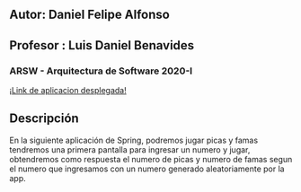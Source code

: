 ## Autor: Daniel Felipe Alfonso 
## Profesor : Luis Daniel Benavides 
### ARSW - Arquitectura de Software 2020-I
[¡Link de aplicacion desplegada!](https://arswlab5-heroku-spring.herokuapp.com/juego)
## Descripción 
En la siguiente aplicación de Spring, podremos jugar picas y famas tendremos una primera pantalla 
para ingresar un numero y jugar, obtendremos como respuesta el numero de picas y numero de famas 
segun el numero que ingresamos con un numero generado aleatoriamente por la app.

